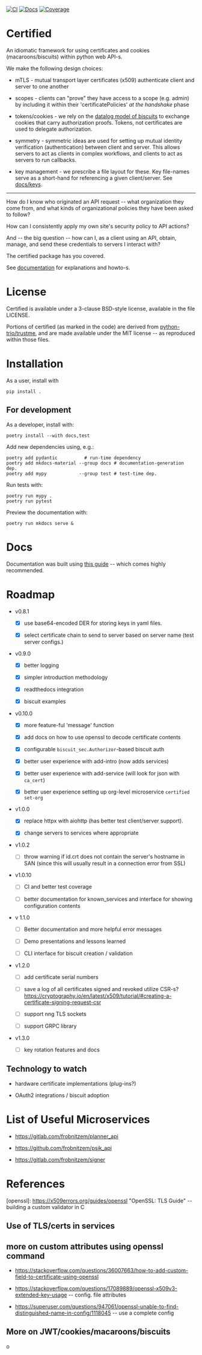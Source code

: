 [![CI](https://github.com/ORNL/certified/actions/workflows/python-package.yml/badge.svg)](https://github.com/ORNL/certified/actions)
[![Docs](https://readthedocs.org/projects/certified/badge/)](https://certified.readthedocs.io)
[![Coverage](https://codecov.io/github/ORNL/certified/branch/main/graph/badge.svg)](https://app.codecov.io/gh/ORNL/certified)


# Certified

An idiomatic framework for using certificates
and cookies (macaroons/biscuits) within python web API-s.

We make the following design choices:

* mTLS - mutual transport layer certificates (x509) authenticate
  client and server to one another

* scopes - clients can "prove" they have access to a scope
  (e.g. admin) by including it within their 'certificatePolicies'
  *at the handshake* phase

* tokens/cookies - we rely on the [datalog model of biscuits](https://doc.biscuitsec.org/reference/datalog)
  to exchange cookies that carry authorization proofs.
  Tokens, not certificates are used to delegate authorization.

* symmetry - symmetric ideas are used for setting up
  mutual identity verification (authentication) between
  client and server.  This allows servers to act as clients
  in complex workflows, and clients to act as servers
  to run callbacks.

* key management - we prescribe a file layout for these.
  Key file-names serve as a short-hand for referencing a
  given client/server.  See [docs/keys](docs/keys.md).


---

How do I know who originated an API request -- what organization
they come from, and what kinds of organizational policies they have
been asked to follow?

How can I consistently apply my own site's security policy
to API actions?

And -- the big question -- how can I, as a client using an API,
obtain, manage, and send these credentials to servers I interact
with?

The certified package has you covered.


See [documentation](docs) for explanations and howto-s.

# License

Certified is available under a 3-clause BSD-style license,
available in the file LICENSE.

Portions of certified (as marked in the code) are derived
from [python-trio/trustme](https://github.com/python-trio/trustme),
and are made available under the MIT license
-- as reproduced within those files.

# Installation

As a user, install with

    pip install .

## For development

As a developer, install with:

    poetry install --with docs,test

Add new dependencies using, e.g.:

    poetry add pydantic          # run-time dependency
    poetry add mkdocs-material --group docs # documentation-generation dep.
    poetry add mypy            --group test # test-time dep.

Run tests with:

    poetry run mypy .
    poetry run pytest

Preview the documentation with:

    poetry run mkdocs serve &

# Docs

Documentation was built using [this guide](https://realpython.com/python-project-documentation-with-mkdocs/) -- which comes highly recommended.

# Roadmap

* v0.8.1

  - [x] use base64-encoded DER for storing keys in yaml files.

  - [x] select certificate chain to send to server based on
    server name (test server configs.)

* v0.9.0

  - [X] better logging

  - [X] simpler introduction methodology

  - [X] readthedocs integration

  - [X] biscuit examples

* v0.10.0

  - [X] more feature-ful 'message' function

  - [X] add docs on how to use openssl to decode certificate contents

  - [X] configurable `biscuit_sec.Authorizor`-based biscuit auth

  - [X] better user experience with add-intro (now adds services)

  - [X] better user experience with add-service (will look for json with `ca_cert`)

  - [X] better user experience setting up org-level microservice
        `certified set-org`

* v1.0.0

  - [x] replace httpx with aiohttp (has better test client/server support).

  - [x] change servers to services where appropriate

* v1.0.2

  - [ ] throw warning if id.crt does not contain the server's
    hostname in SAN (since this will usually result in a connection error
    from SSL)

* v1.0.10

  - [ ] CI and better test coverage

  - [ ] better documentation for known\_services
        and interface for showing configuration contents

* v 1.1.0

  - [ ] Better documentation and more helpful error messages

  - [ ] Demo presentations and lessons learned

  - [ ] CLI interface for biscuit creation / validation

* v1.2.0

  - [ ] add certificate serial numbers

  - [ ] save a log of all certificates signed and revoked
    utilize CSR-s?
    https://cryptography.io/en/latest/x509/tutorial/#creating-a-certificate-signing-request-csr

  - [ ] support nng TLS sockets

  - [ ] support GRPC library

* v1.3.0

  - [ ] key rotation features and docs

## Technology to watch

- hardware certificate implementations (plug-ins?)

- OAuth2 integrations / biscuit adoption

# List of Useful Microservices

* <https://gitlab.com/frobnitzem/planner_api>

* <https://github.com/frobnitzem/psik_api>

* <https://gitlab.com/frobnitzem/signer>

# References

[mtls]: https://www.golinuxcloud.com/mutual-tls-authentication-mtls/ "Mutual TLS"

[x509]: https://cryptography.io/en/latest/x509/tutorial/#creating-a-certificate-signing-request-csr "Python x509 Cryptography HOWTO"

[openssl]: https://x509errors.org/guides/openssl "OpenSSL: TLS Guide" -- building a custom validator in C

[exts]: https://www.golinuxcloud.com/add-x509-extensions-to-certificate-openssl/ "Adding Extensions to x509"

[globus]: https://globus.stanford.edu/security.html

## Use of TLS/certs in services

[uvicorn]: https://github.com/encode/uvicorn/discussions/2307

[rucio transfers]: https://rucio.cern.ch/documentation/operator/transfers/transfers-overview/

[fts3 logging setup (enables TLS)]: https://fts3-docs.web.cern.ch/fts3-docs/docs/install/messaging.html

[fts3 tls]: https://fts3-docs.web.cern.ch/fts3-docs/docs/developers/tls_shenanigans.html

## more on custom attributes using openssl command

- https://stackoverflow.com/questions/36007663/how-to-add-custom-field-to-certificate-using-openssl

- https://stackoverflow.com/questions/17089889/openssl-x509v3-extended-key-usage -- config. file attributes

- https://superuser.com/questions/947061/openssl-unable-to-find-distinguished-name-in-config/1118045 -- use a complete config

## More on JWT/cookies/macaroons/biscuits

[scitokens]: https://scitokens.org/

[scitokens proposal]: https://scitokens.org/scitokens-proposal-public.pdf

[scitokens presentation]: https://scitokens.org/presentations/SciTokens-GDB-Oct-2017.pdf
o

[Indigo IAM JWT profiles]: https://indigo-iam.github.io/v/v1.9.0/docs/reference/configuration/jwt-profiles/

